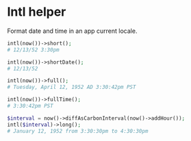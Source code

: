 # Intl helper

Format date and time in an app current locale.

```php
intl(now())->short();
# 12/13/52 3:30pm

intl(now())->shortDate();
# 12/13/52

intl(now())->full();
# Tuesday, April 12, 1952 AD 3:30:42pm PST

intl(now())->fullTime();
# 3:30:42pm PST

$interval = now()->diffAsCarbonInterval(now()->addHour());
intl($interval)->long();
# January 12, 1952 from 3:30:30pm to 4:30:30pm
```
